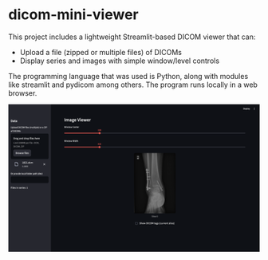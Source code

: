 # dicom-mini-viewer

 This project includes a lightweight Streamlit-based DICOM viewer that can:

 - Upload a file (zipped or multiple files) of DICOMs
 - Display series and images with simple window/level controls

The programming language that was used is Python, along with modules like streamlit and pydicom among others.
The program runs locally in a web browser.

![title](Images/img.png)